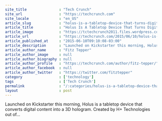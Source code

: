 ```yaml
---
site_title               : "Tech Crunch"
site_url                 : "https://techcrunch.com"
site_locale              : "en_US"
article_slug             : "holus-is-a-tabletop-device-that-turns-digital-media-into-a-3d-hologram"
article_title            : "Holus Is A Tabletop Device That Turns Digital Media Into A 3D Hologram"
article_image            : "https://tctechcrunch2011.files.wordpress.com/2015/06/rwzamvq2zp-2sn8ogfafsotcmkgx2r__ejof-s_fnn4.jpeg?w=764&h=400&crop=1"
article_url              : "https://techcrunch.com/2015/06/10/holus-is-a-tabletop-device-that-turns-digital-media-into-a-3d-hologram/"
article_published_at     : "2015-06-10T09:10:08-03:00"
article_description      : "Launched on Kickstarter this morning, Holus is a tabletop device that converts digital content into a 3D hologram. Created by H+ Technologies out of..."
article_author_name      : "Fitz Tepper"
article_author_image     : null
article_author_biography : null
article_author_profile   : "https://techcrunch.com/author/fitz-tepper/"
article_author_facebook  : null
article_author_twitter   : "https://twitter.com/fitztepper"
category                 : ['technology']
tags                     : ['Tech Crunch']
permalink                : "/:categories/holus-is-a-tabletop-device-that-turns-digital-media-into-a-3d-hologram/"
layout                   : post
---
```


Launched on Kickstarter this morning, Holus is a tabletop device that converts digital content into a 3D hologram. Created by H+ Technologies out of...
